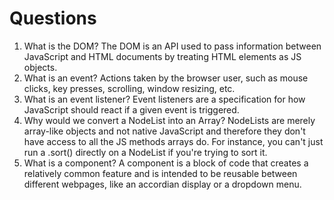 # Questions

1. What is the DOM?
    The DOM is an API used to pass information between JavaScript and HTML documents by treating HTML elements as JS objects.
2. What is an event?
    Actions taken by the browser user, such as mouse clicks, key presses, scrolling, window resizing, etc.
3. What is an event listener?
    Event listeners are a specification for how JavaScript should react if a given event is triggered.
4. Why would we convert a NodeList into an Array?
    NodeLists are merely array-like objects and not native JavaScript and therefore they don't have access to all the JS methods arrays do. For instance, you can't just run a .sort() directly on a NodeList if you're trying to sort it.
5. What is a component? 
    A component is a block of code that creates a relatively common feature and is intended to be reusable between different webpages, like an accordian display or a dropdown menu.
